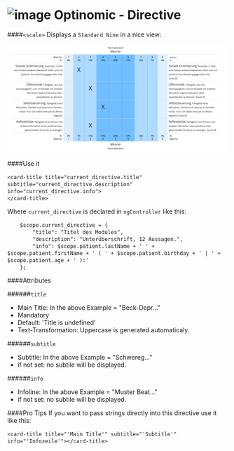 ![image](http://www.ottiger.org/optinomic_logo/optinomic_logo_small.png)
Optinomic - Directive
=====================


####`<scale>`
Displays a `Standard Nine` in a nice view:   

![image](https://raw.githubusercontent.com/Optinomic/optinomic-documentation/master/optinomic-directives/images/scale.png)



####Use it
```
<card-title title="current_directive.title" subtitle="current_directive.description" info="current_directive.info">
</card-title>
```

Where `current_directive` is declared in `ngController` like this:

```
    $scope.current_directive = {
        "title": "Titel des Modules",
        "description": "Unterüberschrift, 12 Aussagen.",
        "info": $scope.patient.lastName + ' ' + $scope.patient.firstName + ' ( ' + $scope.patient.birthday + ' | ' + $scope.patient.age + ' ):'
    };
```

####Attributes

######`title`    
-  Main Title:  In the above Example = "Beck-Depr..."    
-  Mandatory   
-  Default: 'Title is undefined'
-  Text-Transformation: Uppercase is generated automaticaly.     


######`subtitle`    
- Subtitle:  In the above Example =  "Schwereg..."
- if not set: no subtile will be displayed.


######`info`    
- Infoline:  In the above Example =   "Muster Beat..."
- if not set: no subtile will be displayed.


####Pro Tips
If you want to pass strings directly into this directive use it like this:
```
<card-title title="'Main Title'" subtitle="'Subtitle'" info="'Infozeile'"></card-title>
```

